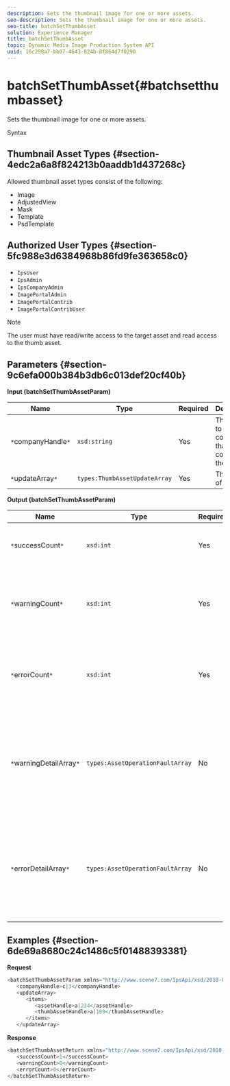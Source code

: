 ```yaml
---
description: Sets the thumbnail image for one or more assets.
seo-description: Sets the thumbnail image for one or more assets.
seo-title: batchSetThumbAsset
solution: Experience Manager
title: batchSetThumbAsset
topic: Dynamic Media Image Production System API
uuid: 16c298a7-bb07-4643-824b-8f864d7f0290
---
```


# batchSetThumbAsset{#batchsetthumbasset}

Sets the thumbnail image for one or more assets.

 Syntax 

## Thumbnail Asset Types {#section-4edc2a6a8f824213b0aaddb1d437268c}

Allowed thumbnail asset types consist of the following:

* Image 
* AdjustedView 
* Mask 
* Template 
* PsdTemplate

## Authorized User Types {#section-5fc988e3d6384968b86fd9fe363658c0}

* `IpsUser` 
* `IpsAdmin` 
* `IpsCompanyAdmin` 
* `ImagePortalAdmin` 
* `ImagePortalContrib` 
* `ImagePortalContribUser`

>[!NOTE]
>
>The user must have read/write access to the target asset and read access to the thumb asset.

## Parameters {#section-9c6efa000b384b3db6c013def20cf40b}

**Input (batchSetThumbAssetParam)** 

|  Name  | Type  | Required  | Description  |
|---|---|---|---|
|  `*`companyHandle`*`  | `xsd:string`  | Yes  | The handle to the company that contains the assets.  |
|  `*`updateArray`*`  | `types:ThumbAssetUpdateArray`  | Yes  | The array of updates.  |

**Output (batchSetThumbAssetParam)** 

|  Name  | Type  | Required  | Description  |
|---|---|---|---|
|  `*`successCount`*`  | `xsd:int`  | Yes  | The number of successfully set thumbnails.  |
|  `*`warningCount`*`  | `xsd:int`  | Yes  | The number of warnings generated when the operation attempted to set the thumbnails.  |
|  `*`errorCount`*`  | `xsd:int`  | Yes  | The number of errors generated when the operation attempted to set the thumbnails.  |
|  `*`warningDetailArray`*`  | `types:AssetOperationFaultArray`  | No  | The array of details associated with the assets that generated warnings when the operation attempted to apply the updates.  |
|  `*`errorDetailArray`*`  | `types:AssetOperationFaultArray`  | No  | The array of details associated with the assets that generated errors when the operation attempted to apply the updates.  |

## Examples {#section-6de69a8680c24c1486c5f01488393381}

**Request** 

```java
<batchSetThumbAssetParam xmlns="http://www.scene7.com/IpsApi/xsd/2010-01-31">
   <companyHandle>c|3</companyHandle>
   <updateArray>
      <items>
         <assetHandle>a|234</assetHandle>
         <thumbAssetHandle>a|189</thumbAssetHandle>
      </items>
   </updateArray>
```

**Response** 

```java
<batchSetThumbAssetReturn xmlns="http://www.scene7.com/IpsApi/xsd/2010-01-31">
   <successCount>1</successCount>
   <warningCount>0</warningCount>
   <errorCount>0</errorCount>
</batchSetThumbAssetReturn>
```


